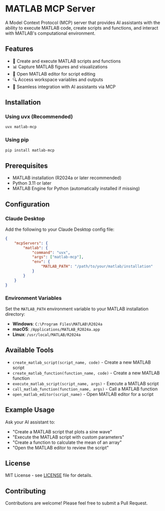 # MATLAB MCP Server

A Model Context Protocol (MCP) server that provides AI assistants with the ability to execute MATLAB code, create scripts and functions, and interact with MATLAB's computational environment.

## Features

- 🔧 Create and execute MATLAB scripts and functions
- 📊 Capture MATLAB figures and visualizations
- 📝 Open MATLAB editor for script editing
- 🔍 Access workspace variables and outputs
- 🚀 Seamless integration with AI assistants via MCP

## Installation

### Using uvx (Recommended)

```bash
uvx matlab-mcp
```

### Using pip

```bash
pip install matlab-mcp
```

## Prerequisites

- MATLAB installation (R2024a or later recommended)
- Python 3.11 or later
- MATLAB Engine for Python (automatically installed if missing)

## Configuration

### Claude Desktop

Add the following to your Claude Desktop config file:

```json
{
    "mcpServers": {
        "matlab": {
            "command": "uvx",
            "args": ["matlab-mcp"],
            "env": {
                "MATLAB_PATH": "/path/to/your/matlab/installation"
            }
        }
    }
}
```

### Environment Variables

Set the `MATLAB_PATH` environment variable to your MATLAB installation directory:

- **Windows**: `C:\Program Files\MATLAB\R2024a`
- **macOS**: `/Applications/MATLAB_R2024a.app`
- **Linux**: `/usr/local/MATLAB/R2024a`

## Available Tools

- `create_matlab_script(script_name, code)` - Create a new MATLAB script
- `create_matlab_function(function_name, code)` - Create a new MATLAB function
- `execute_matlab_script(script_name, args)` - Execute a MATLAB script
- `call_matlab_function(function_name, args)` - Call a MATLAB function
- `open_matlab_editor(script_name)` - Open MATLAB editor for a script

## Example Usage

Ask your AI assistant to:

- "Create a MATLAB script that plots a sine wave"
- "Execute the MATLAB script with custom parameters"
- "Create a function to calculate the mean of an array"
- "Open the MATLAB editor to review the script"

## License

MIT License - see [LICENSE](LICENSE) file for details.

## Contributing

Contributions are welcome! Please feel free to submit a Pull Request.
